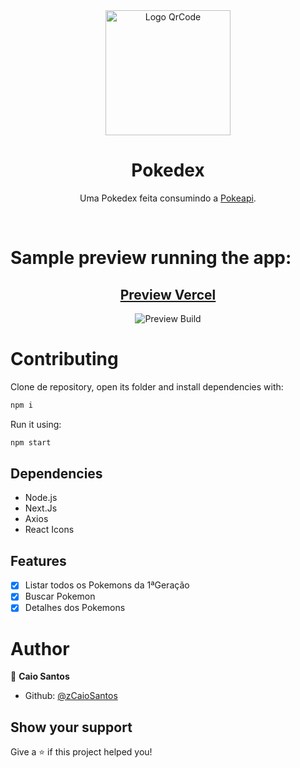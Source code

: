 <div align="center">
   <img height="200" src="https://user-images.githubusercontent.com/81544166/159062575-670cf969-667c-43b6-9b17-929debef54f4.png" alt="Logo QrCode" />
   <h1>Pokedex</h1>
   <p>Uma Pokedex feita consumindo a <a href="https://pokeapi.co">Pokeapi</a>.</p>
   <br>
</div>

# Sample preview running the app:

<div align="center">
   <a href="https://zpokedex.vercel.app"><h2>Preview Vercel</h2></a>
   <img src="https://user-images.githubusercontent.com/81544166/159189786-4dfcb7f5-6f24-4dc3-ac69-f532a8e46971.png" alt="Preview Build">
</div>

# Contributing

Clone de repository, open its folder and install dependencies with:

```sh
npm i
```

Run it using:

```sh
npm start
```

## Dependencies

- Node.js
- Next.Js
- Axios
- React Icons

## Features

- [x] Listar todos os Pokemons da 1ªGeração
- [x] Buscar Pokemon
- [x] Detalhes dos Pokemons

# Author

👤 **Caio Santos**

- Github: [@zCaioSantos](https://github.com/zCaioSantos)

## Show your support

Give a ⭐️ if this project helped you!
